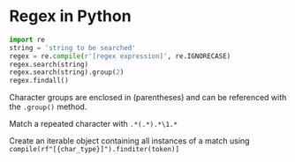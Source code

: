 # Regex in Python
```PYTHON
import re
string = 'string to be searched'
regex = re.compile(r'[regex expression]', re.IGNORECASE)
regex.search(string)
regex.search(string).group(2)
regex.findall()
```

Character groups are enclosed in (parentheses) and can be referenced with the `.group()` method.

Match a repeated character with `.*(.*).*\1.*`

Create an iterable object containing all instances of a match using
```compile(rf"[{char_type}]").finditer(token)]```

